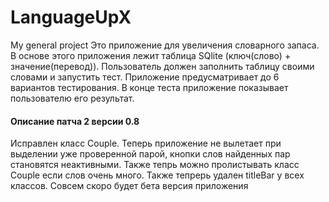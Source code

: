 # LanguageUpX
My general project
Это приложение для увеличения словарного запаса. В основе этого приложения лежит таблица SQlite (ключ(слово) + значение(перевод)). Пользователь должен заполнить таблицу своими словами и запустить тест. Приложение предусматривает до 6 вариантов тестирования. В конце теста приложение показывает пользователю его результат.
#### Описание патча 2 версии 0.8
Исправлен класс Couple. Теперь приложение не вылетает при выделении уже проверенной парой, кнопки слов найденных пар становятся неактивными. Также тепрь можно пролистывать класс Couple если слов очень много. Также тепрерь удален titleBar у всех классов. Совсем скоро будет бета версия приложения
